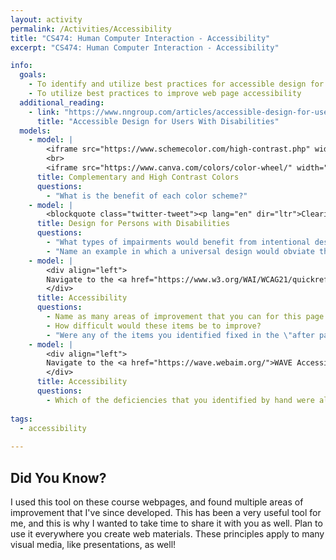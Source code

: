 ```yaml
---
layout: activity
permalink: /Activities/Accessibility
title: "CS474: Human Computer Interaction - Accessibility"
excerpt: "CS474: Human Computer Interaction - Accessibility"

info: 
  goals: 
    - To identify and utilize best practices for accessible design for users with disabilities or impairments
    - To utilize best practices to improve web page accessibility
  additional_reading:
    - link: "https://www.nngroup.com/articles/accessible-design-for-users-with-disabilities/"
      title: "Accessible Design for Users With Disabilities"     
  models:
    - model: |
        <iframe src="https://www.schemecolor.com/high-contrast.php" width="100%" height="800"></iframe>
        <br>
        <iframe src="https://www.canva.com/colors/color-wheel/" width="100%" height="800"></iframe>
      title: Complementary and High Contrast Colors
      questions:
        - "What is the benefit of each color scheme?"
    - model: |
        <blockquote class="twitter-tweet"><p lang="en" dir="ltr">Clearing a path for people with special needs clears the path for everyone! From <a href="https://twitter.com/RightsOnWheels?ref_src=twsrc%5Etfw">@RightsOnWheels</a> <a href="https://twitter.com/hashtag/universaldesign?src=hash&amp;ref_src=twsrc%5Etfw">#universaldesign</a> <a href="https://t.co/JGisVS7Otd">pic.twitter.com/JGisVS7Otd</a></p>&mdash; Gerard K. Cohen (@gerardkcohen) <a href="https://twitter.com/gerardkcohen/status/715984593384448000?ref_src=twsrc%5Etfw">April 1, 2016</a></blockquote> <script async src="https://platform.twitter.com/widgets.js" charset="utf-8"></script>
      title: Design for Persons with Disabilities
      questions:
        - "What types of impairments would benefit from intentional design for accessibility?"
        - "Name an example in which a universal design would obviate the need for special accessible structures."
    - model: |
        <div align="left">
        Navigate to the <a href="https://www.w3.org/WAI/WCAG21/quickref/">Web Accessibility Guidelines quick reference page from the w3</a> and evaluate a before and after page from <a href="https://www.w3.org/WAI/demos/bad/">this list</a>.
        </div>
      title: Accessibility
      questions:
        - Name as many areas of improvement that you can for this page.
        - How difficult would these items be to improve?
        - "Were any of the items you identified fixed in the \"after page\"?"
    - model: |
        <div align="left">
        Navigate to the <a href="https://wave.webaim.org/">WAVE Accessibility Evaluation Tool</a> and evaluate a before and after page from <a href="https://www.w3.org/WAI/demos/bad/">this list</a>.  You can use the <a href="https://wave.webaim.org/extension/">WAVE Plugin</a> to help you.
        </div>
      title: Accessibility
      questions:
        - Which of the deficiencies that you identified by hand were also identified by the tool?  Did you find any that the tool did not?  Did the tool find any additional ones?
        
tags:
  - accessibility
  
---
```


## Did You Know?

I used this tool on these course webpages, and found multiple areas of improvement that I've since developed.  This has been a very useful tool for me, and this is why I wanted to take time to share it with you as well.  Plan to use it everywhere you create web materials.  These principles apply to many visual media, like presentations, as well!